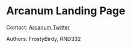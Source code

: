 # Arcanum Landing Page

Contact: [Arcanum Twitter](https://twitter.com/0xArcanum)

Authors: FrostyBirdy, RND332
